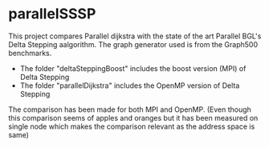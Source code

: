 # parallelSSSP

This project compares Parallel dijkstra with the state of the art Parallel BGL's Delta Stepping aalgorithm. The graph generator used is from the Graph500 benchmarks.

+ The folder "deltaSteppingBoost" includes the boost version (MPI) of Delta Stepping
+ The folder "parallelDijkstra" includes the OpenMP version of Delta Stepping

The comparison has been made for both MPI and OpenMP. (Even though this comparison seems of apples and oranges but it has been measured on single node which makes the comparison relevant as the address space is same)
 

